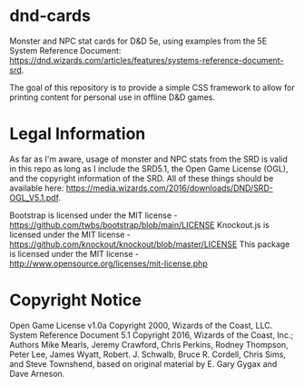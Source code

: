 # dnd-cards
Monster and NPC stat cards for D&amp;D 5e, using examples from the 5E System Reference Document: https://dnd.wizards.com/articles/features/systems-reference-document-srd.

The goal of this repository is to provide a simple CSS framework to allow for printing content for personal use in offline D&D games.

# Legal Information

As far as I'm aware, usage of monster and NPC stats from the SRD is valid in this repo as long as I include the SRD5.1, the Open Game License (OGL), and the copyright information of the SRD. All of these things should be available here: https://media.wizards.com/2016/downloads/DND/SRD-OGL_V5.1.pdf.

Bootstrap is licensed under the MIT license - https://github.com/twbs/bootstrap/blob/main/LICENSE
Knockout.js is licensed under the MIT license - https://github.com/knockout/knockout/blob/master/LICENSE
This package is licensed under the MIT license - http://www.opensource.org/licenses/mit-license.php

# Copyright Notice
Open Game License v1.0a Copyright 2000, Wizards of the Coast, LLC.
System Reference Document 5.1 Copyright 2016, Wizards of the Coast, Inc.; Authors Mike Mearls, Jeremy Crawford, Chris Perkins, Rodney Thompson, Peter Lee, James Wyatt, Robert. J. Schwalb, Bruce R. Cordell, Chris Sims, and Steve Townshend, based on original material by E. Gary Gygax and Dave Arneson.